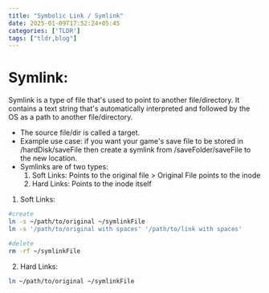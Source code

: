 ```yaml
---
title: "Symbolic Link / Symlink"
date: 2025-01-09T17:52:24+05:45
categories: ['TLDR']
tags: ["tldr,blog"]
---
```


# Symlink:

Symlink is a type of file that's used to point to another file/directory. It contains a text string that's automatically interpreted and followed by the OS as a path to another file/directory.
- The source file/dir is called a target. 
- Example use case: if you want your game's save file to be stored in /hardDisk/saveFile then create a symlink from /saveFolder/saveFile to the new location.
- Symlinks are of two types:
	1. Soft Links: Points to the original file > Original File points to the inode
	2. Hard Links: Points to the inode itself	

1. Soft Links:

```bash
#create
ln -s ~/path/to/original ~/symlinkFile
ln -s '/path/to/original with spaces' '/path/to/link with spaces'

#delete
rm -rf ~/symlinkFile
```

2. Hard Links:

```bash
ln ~/path/to/original ~/symlinkFile
```

